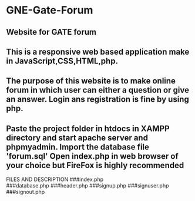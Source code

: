 # GNE-Gate-Forum
## Website for GATE forum

This is a responsive web based application make in JavaScript,CSS,HTML,php.
---
The purpose of this website is to make online forum in which user can either a question or give an answer.
Login ans registration is fine by using php.
--
Paste the project folder in htdocs in XAMPP directory and start apache server and phpmyadmin.
Import the database file 'forum.sql'
Open index.php in web browser of your choice but FireFox is highly recommended
--
FILES AND DESCRIPTION
###index.php     
###database.php
###header.php
###signup.php
###signuser.php
###signout.php
